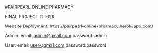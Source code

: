 #PAIRPEARL ONLINE PHARMACY

FINAL PROJECT ITT626

Website Deployment:
https://pairpearl-online-pharmacy.herokuapp.com/

Admin:
 email: admin@gmail.com
 password: admin
 
User:
  email: user@gmail.com
  password:password
